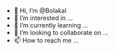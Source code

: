 - 👋 Hi, I’m @Bolakal
- 👀 I’m interested in ...
- 🌱 I’m currently learning ...
- 💞️ I’m looking to collaborate on ...
- 📫 How to reach me ...

<!---
Bolakal/Bolakal is a ✨ special ✨ repository because its `README.md` (this file) appears on your GitHub profile.
You can click the Preview link to take a look at your changes.
--->
